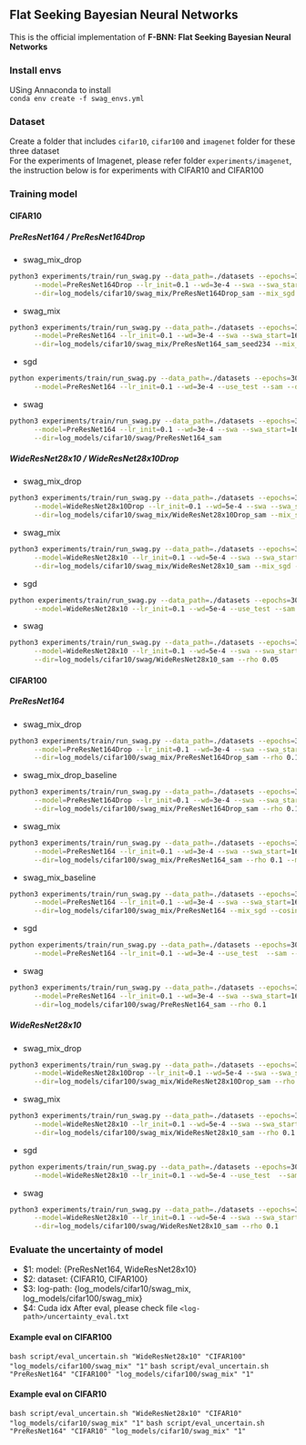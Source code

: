 ## Flat Seeking Bayesian Neural Networks
This is the official implementation of **F-BNN: Flat Seeking Bayesian Neural Networks**
### Install envs
USing Annaconda to install  
`conda env create -f swag_envs.yml`

### Dataset
Create a folder that includes `cifar10`, `cifar100` and `imagenet` folder for these three dataset  
For the experiments of Imagenet, please refer folder   `experiments/imagenet`, the instruction below is for experiments with CIFAR10 and CIFAR100


### Training model
#### CIFAR10

[//]: # (CUDA_VISIBLE_DEVICES=1 python3 experiments/train/run_swag.py --data_path=./datasets --epochs=300 --dataset=CIFAR10 --save_freq=300 --model=PreResNet164 --lr_init=0.1 --wd=3e-4 --swa --swa_start=161 --swa_lr=0.05 --cov_mat --use_test --dir=log_models/cifar10/swag/PreResNet164)

##### PreResNet164 / PreResNet164Drop
- swag_mix_drop
```bash
python3 experiments/train/run_swag.py --data_path=./datasets --epochs=300 --dataset=CIFAR10 --save_freq=300 \
      --model=PreResNet164Drop --lr_init=0.1 --wd=3e-4 --swa --swa_start=161 --swa_lr=0.01 --cov_mat --use_test --sam \
      --dir=log_models/cifar10/swag_mix/PreResNet164Drop_sam --mix_sgd --cosine_schedule --rho 0.05
```
- swag_mix
```bash
python3 experiments/train/run_swag.py --data_path=./datasets --epochs=300 --dataset=CIFAR10 --save_freq=300 \
      --model=PreResNet164 --lr_init=0.1 --wd=3e-4 --swa --swa_start=161 --swa_lr=0.01 --cov_mat --use_test --sam \
      --dir=log_models/cifar10/swag_mix/PreResNet164_sam_seed234 --mix_sgd --cosine_schedule --rho 0.05 --seed 234
```
- sgd  
```bash
python experiments/train/run_swag.py --data_path=./datasets --epochs=300 --dataset=CIFAR10 --save_freq=300 \
      --model=PreResNet164 --lr_init=0.1 --wd=3e-4 --use_test --sam --dir=log_models/cifar10/sgd/PreResNet164_sam --rho 0.05
```
- swag  
```bash
python3 experiments/train/run_swag.py --data_path=./datasets --epochs=300 --dataset=CIFAR10 --save_freq=300 \
      --model=PreResNet164 --lr_init=0.1 --wd=3e-4 --swa --swa_start=161 --swa_lr=0.01 --cov_mat --use_test --sam --rho 0.05 \
      --dir=log_models/cifar10/swag/PreResNet164_sam
```

##### WideResNet28x10 / WideResNet28x10Drop
- swag_mix_drop  
```bash
python3 experiments/train/run_swag.py --data_path=./datasets --epochs=300 --dataset=CIFAR10 --save_freq=300 \
      --model=WideResNet28x10Drop --lr_init=0.1 --wd=5e-4 --swa --swa_start=161 --swa_lr=0.01 --cov_mat --use_test --sam --rho 0.05 \
      --dir=log_models/cifar10/swag_mix/WideResNet28x10Drop_sam --mix_sgd --cosine_schedule
```

- swag_mix  
```bash
python3 experiments/train/run_swag.py --data_path=./datasets --epochs=300 --dataset=CIFAR10 --save_freq=300 \
      --model=WideResNet28x10 --lr_init=0.1 --wd=5e-4 --swa --swa_start=161 --swa_lr=0.01 --cov_mat --use_test --sam --rho 0.05 \
      --dir=log_models/cifar10/swag_mix/WideResNet28x10_sam --mix_sgd --cosine_schedule
```

- sgd  
```bash
python experiments/train/run_swag.py --data_path=./datasets --epochs=300 --dataset=CIFAR10 --save_freq=300 \
      --model=WideResNet28x10 --lr_init=0.1 --wd=5e-4 --use_test --sam --dir=log_models/cifar10/sgd/WideResNet28x10_sam --rho 0.05
```
- swag  
```bash
python3 experiments/train/run_swag.py --data_path=./datasets --epochs=300 --dataset=CIFAR10 --save_freq=300 \
      --model=WideResNet28x10 --lr_init=0.1 --wd=5e-4 --swa --swa_start=161 --swa_lr=0.01 --cov_mat --use_test --sam \
      --dir=log_models/cifar10/swag/WideResNet28x10_sam --rho 0.05
```

#### CIFAR100
##### PreResNet164
- swag_mix_drop  
```bash
python3 experiments/train/run_swag.py --data_path=./datasets --epochs=300 --dataset=CIFAR100 --save_freq=300 \
      --model=PreResNet164Drop --lr_init=0.1 --wd=3e-4 --swa --swa_start=161 --swa_lr=0.05 --cov_mat --use_test  --sam \
      --dir=log_models/cifar100/swag_mix/PreResNet164Drop_sam --rho 0.1 --mix_sgd --cosine_schedule
```
- swag_mix_drop_baseline  
```bash
python3 experiments/train/run_swag.py --data_path=./datasets --epochs=300 --dataset=CIFAR100 --save_freq=300 \
      --model=PreResNet164Drop --lr_init=0.1 --wd=3e-4 --swa --swa_start=161 --swa_lr=0.05 --cov_mat --use_test  --sam \
      --dir=log_models/cifar100/swag_mix/PreResNet164Drop_sam --rho 0.1 --mix_sgd --cosine_schedule
```
- swag_mix  
```bash
python3 experiments/train/run_swag.py --data_path=./datasets --epochs=300 --dataset=CIFAR100 --save_freq=300 \
      --model=PreResNet164 --lr_init=0.1 --wd=3e-4 --swa --swa_start=161 --swa_lr=0.05 --cov_mat --use_test  --sam \
      --dir=log_models/cifar100/swag_mix/PreResNet164_sam --rho 0.1 --mix_sgd --cosine_schedule
```
- swag_mix_baseline  
```bash
python3 experiments/train/run_swag.py --data_path=./datasets --epochs=300 --dataset=CIFAR100 --save_freq=300 \
      --model=PreResNet164 --lr_init=0.1 --wd=3e-4 --swa --swa_start=161 --swa_lr=0.05 --cov_mat --use_test \
      --dir=log_models/cifar100/swag_mix/PreResNet164 --mix_sgd --cosine_schedule
```

- sgd  
```bash
python experiments/train/run_swag.py --data_path=./datasets --epochs=300 --dataset=CIFAR100 --save_freq=300 \
      --model=PreResNet164 --lr_init=0.1 --wd=3e-4 --use_test  --sam --dir=log_models/cifar100/sgd/PreResNet164_sam  --rho 0.1
```
- swag  
```bash
python3 experiments/train/run_swag.py --data_path=./datasets --epochs=300 --dataset=CIFAR100 --save_freq=300 \
      --model=PreResNet164 --lr_init=0.1 --wd=3e-4 --swa --swa_start=161 --swa_lr=0.05 --cov_mat --use_test  --sam \
      --dir=log_models/cifar100/swag/PreResNet164_sam --rho 0.1
```
##### WideResNet28x10

- swag_mix_drop  
```bash
python3 experiments/train/run_swag.py --data_path=./datasets --epochs=300 --dataset=CIFAR100 --save_freq=300 \
      --model=WideResNet28x10Drop --lr_init=0.1 --wd=5e-4 --swa --swa_start=161 --swa_lr=0.05 --cov_mat --use_test  --sam \
      --dir=log_models/cifar100/swag_mix/WideResNet28x10Drop_sam --rho 0.1 --mix_sgd --cosine_schedule
  ```
- swag_mix  
```bash
python3 experiments/train/run_swag.py --data_path=./datasets --epochs=300 --dataset=CIFAR100 --save_freq=300 \
      --model=WideResNet28x10 --lr_init=0.1 --wd=5e-4 --swa --swa_start=161 --swa_lr=0.05 --cov_mat --use_test  --sam \
      --dir=log_models/cifar100/swag_mix/WideResNet28x10_sam --rho 0.1 --mix_sgd --cosine_schedule
```
- sgd  
```bash
python experiments/train/run_swag.py --data_path=./datasets --epochs=300 --dataset=CIFAR100 --save_freq=300 \
      --model=WideResNet28x10 --lr_init=0.1 --wd=5e-4 --use_test  --sam --dir=log_models/cifar100/sgd/WideResNet28x10_sam --rho 0.1
```
- swag  
```bash
python3 experiments/train/run_swag.py --data_path=./datasets --epochs=300 --dataset=CIFAR100 --save_freq=300 \
      --model=WideResNet28x10 --lr_init=0.1 --wd=5e-4 --swa --swa_start=161 --swa_lr=0.05 --cov_mat --use_test  --sam \
      --dir=log_models/cifar100/swag/WideResNet28x10_sam --rho 0.1
```
    
### Evaluate the uncertainty of model

- $1: model: {PreResNet164, WideResNet28x10}
- $2: dataset: {CIFAR10, CIFAR100}
- $3: log-path: {log_models/cifar10/swag_mix, log_models/cifar100/swag_mix}
- $4: Cuda idx
After eval, please check file `<log-path>/uncertainty_eval.txt`
#### Example eval on CIFAR100

`bash script/eval_uncertain.sh "WideResNet28x10" "CIFAR100" "log_models/cifar100/swag_mix" "1"`
`bash script/eval_uncertain.sh "PreResNet164" "CIFAR100" "log_models/cifar100/swag_mix" "1"`


#### Example eval on CIFAR10
`bash script/eval_uncertain.sh "WideResNet28x10" "CIFAR10" "log_models/cifar10/swag_mix" "1"`
`bash script/eval_uncertain.sh "PreResNet164" "CIFAR10" "log_models/cifar10/swag_mix" "1"`
